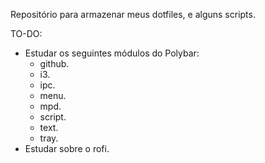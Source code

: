 Repositório para armazenar meus dotfiles, e alguns scripts.

TO-DO:
- Estudar os seguintes módulos do Polybar:
    - github.
    - i3.
    - ipc.
    - menu.
    - mpd.
    - script.
    - text.
    - tray.
- Estudar sobre o rofi.
